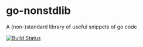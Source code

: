 # go-nonstdlib
A (non-)standard library of useful snippets of go code

[![Build Status](https://travis-ci.com/raphaelreyna/go-nonstdlib.svg?branch=master)](https://travis-ci.com/raphaelreyna/go-nonstdlib)
